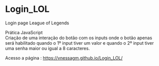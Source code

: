 # Login_LOL
Login page League of Legends


Prática JavaScript <br>
Criação de  uma interação do botão com os inputs onde o botão apenas será habilitado quando o 1º input tiver um valor e quando o 2º input tiver uma senha maior ou igual a 8 caracteres.
 
 Acesso a página : https://vnessagm.github.io/Login_LOL/
